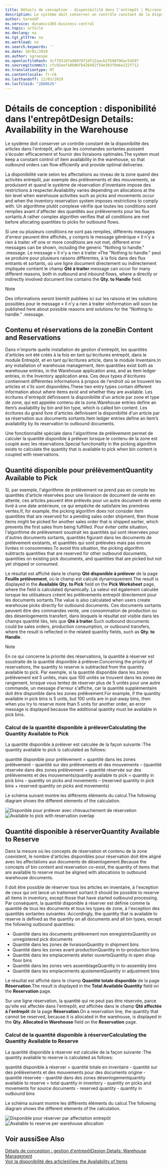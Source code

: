 ```yaml
---
title: Détails de conception - disponibilité dans l'entrepôt | Microsoft Docs
description: Le système doit conserver un contrôle constant de la disponibilité des articles dans l'entrepôt, afin que les commandes sortantes puissent s'écouler efficacement et fournir des livraisons optimales.
author: SorenGP
ms.service: dynamics365-business-central
ms.topic: article
ms.devlang: na
ms.tgt_pltfrm: na
ms.workload: na
ms.search.keywords: ''
ms.date: 10/01/2019
ms.author: sgroespe
ms.openlocfilehash: 3cf793197ad607071df22aacb2fb98f96ac54597
ms.sourcegitcommit: cfc92eefa8b06fb426482f54e393f0e6e222f712
ms.translationtype: HT
ms.contentlocale: fr-CA
ms.lasthandoff: 12/03/2019
ms.locfileid: "2880626"
---
```

# <a name="design-details-availability-in-the-warehouse"></a><span data-ttu-id="780e0-103">Détails de conception : disponibilité dans l'entrepôt</span><span class="sxs-lookup"><span data-stu-id="780e0-103">Design Details: Availability in the Warehouse</span></span>
<span data-ttu-id="780e0-104">Le système doit conserver un contrôle constant de la disponibilité des articles dans l'entrepôt, afin que les commandes sortantes puissent s'écouler efficacement et fournir des livraisons optimales.</span><span class="sxs-lookup"><span data-stu-id="780e0-104">The system must keep a constant control of item availability in the warehouse, so that outbound orders can flow efficiently and provide optimal deliveries.</span></span>  

<span data-ttu-id="780e0-105">La disponibilité varie selon les affectations au niveau de la zone quand des activités entrepôt, par exemple des prélèvements et des mouvements, se produisent et quand le système de réservation d'inventaire impose des restrictions à respecter.</span><span class="sxs-lookup"><span data-stu-id="780e0-105">Availability varies depending on allocations at the bin level when warehouse activities such as picks and movements occur and when the inventory reservation system imposes restrictions to comply with.</span></span> <span data-ttu-id="780e0-106">Un algorithme plutôt complexe vérifie que toutes les conditions sont remplies avant d'affecter des quantités aux prélèvements pour les flux sortants.</span><span class="sxs-lookup"><span data-stu-id="780e0-106">A rather complex algorithm verifies that all conditions are met before allocating quantities to picks for outbound flows.</span></span>

<span data-ttu-id="780e0-107">Si une ou plusieurs conditions ne sont pas remplies, différents messages d'erreur peuvent être affichés, y compris le message générique « Il n'y a rien à traiter »</span><span class="sxs-lookup"><span data-stu-id="780e0-107">If one or more conditions are not met, different error messages can be shown, including the generic "Nothing to handle."</span></span> <span data-ttu-id="780e0-108">.</span><span class="sxs-lookup"><span data-stu-id="780e0-108">message.</span></span> <span data-ttu-id="780e0-109">Le message « Il n'y a rien à traiter »</span><span class="sxs-lookup"><span data-stu-id="780e0-109">The "Nothing to handle."</span></span> <span data-ttu-id="780e0-110">peut se produire pour plusieurs raisons différentes, à la fois dans des flux entrants et sortants, où une ligne document directement ou indirectement impliquée contient le champ **Qté à traiter**.</span><span class="sxs-lookup"><span data-stu-id="780e0-110">message can occur for many different reasons, both in outbound and inbound flows, where a directly or indirectly involved document line contains the **Qty. to Handle** field.</span></span>

> [!NOTE]
> <span data-ttu-id="780e0-111">Des informations seront bientôt publiées ici sur les raisons et les solutions possibles pour le message « Il n'y a rien à traiter »</span><span class="sxs-lookup"><span data-stu-id="780e0-111">Information will soon be published here about possible reasons and solutions for the "Nothing to handle."</span></span> <span data-ttu-id="780e0-112">.</span><span class="sxs-lookup"><span data-stu-id="780e0-112">message.</span></span>

## <a name="bin-content-and-reservations"></a><span data-ttu-id="780e0-113">Contenu et réservations de la zone</span><span class="sxs-lookup"><span data-stu-id="780e0-113">Bin Content and Reservations</span></span>  
 <span data-ttu-id="780e0-114">Dans n'importe quelle installation de gestion d'entrepôt, les quantités d'articles ont été créés à la fois en tant qu'écritures entrepôt, dans le module Entrepôt, et en tant qu'écritures article, dans le module Inventaire.</span><span class="sxs-lookup"><span data-stu-id="780e0-114">In any installation of warehouse management, item quantities exist both as warehouse entries, in the Warehouse application area, and as item ledger entries, in the Inventory application area.</span></span> <span data-ttu-id="780e0-115">Ces deux types d'écritures contiennent différentes informations à propos de l'endroit où se trouvent les articles et s'ils sont disponibles.</span><span class="sxs-lookup"><span data-stu-id="780e0-115">These two entry types contain different information about where items exist and whether they are available.</span></span> <span data-ttu-id="780e0-116">Les écritures d'entrepôt définissent la disponibilité d'un article par zone et type de zone, qui est appelée contenu de la zone.</span><span class="sxs-lookup"><span data-stu-id="780e0-116">Warehouse entries define an item’s availability by bin and bin type, which is called bin content.</span></span> <span data-ttu-id="780e0-117">Les écritures du grand livre d'articles définissent la disponibilité d'un article par sa réservation aux documents sortants.</span><span class="sxs-lookup"><span data-stu-id="780e0-117">Item ledger entries define an item’s availability by its reservation to outbound documents.</span></span>  

 <span data-ttu-id="780e0-118">Une fonctionnalité spéciale dans l'algorithme de prélèvement permet de calculer la quantité disponible à prélever lorsque le contenu de la zone est couplé avec les réservations.</span><span class="sxs-lookup"><span data-stu-id="780e0-118">Special functionality in the picking algorithm exists to calculate the quantity that is available to pick when bin content is coupled with reservations.</span></span>  

## <a name="quantity-available-to-pick"></a><span data-ttu-id="780e0-119">Quantité disponible pour prélèvement</span><span class="sxs-lookup"><span data-stu-id="780e0-119">Quantity Available to Pick</span></span>  
 <span data-ttu-id="780e0-120">Si, par exemple, l'algorithme de prélèvement ne prend pas en compte les quantités d'article réservées pour une livraison de document de vente en attente, ces articles peuvent être prélevés pour un autre document de vente livré à une date antérieure, ce qui empêche de satisfaire les premières ventes.</span><span class="sxs-lookup"><span data-stu-id="780e0-120">If, for example, the picking algorithm does not consider item quantities that are reserved for a pending sales order shipment, then those items might be picked for another sales order that is shipped earlier, which prevents the first sales from being fulfilled.</span></span> <span data-ttu-id="780e0-121">Pour éviter cette situation, l'algorithme de prélèvement soustrait les quantités qui sont réservées pour d'autres documents sortants, quantités figurant dans les documents de prélèvement existants, et quantités qui sont prélevées mais pas encore livrées ni consommées.</span><span class="sxs-lookup"><span data-stu-id="780e0-121">To avoid this situation, the picking algorithm subtracts quantities that are reserved for other outbound documents, quantities on existing pick documents, and quantities that are picked but not yet shipped or consumed.</span></span>  

 <span data-ttu-id="780e0-122">Le résultat est affiché dans le champ **Qté disponible à prélever** de la page **Feuille prélèvement**, où le champ est calculé dynamiquement.</span><span class="sxs-lookup"><span data-stu-id="780e0-122">The result is displayed in the **Available Qty. to Pick** field on the **Pick Worksheet** page, where the field is calculated dynamically.</span></span> <span data-ttu-id="780e0-123">La valeur est également calculée lorsque les utilisateurs créent les prélèvements entrepôt directement pour les documents sortants.</span><span class="sxs-lookup"><span data-stu-id="780e0-123">The value is also calculated when users create warehouse picks directly for outbound documents.</span></span> <span data-ttu-id="780e0-124">Ces documents sortants peuvent être des commandes vente, une consommation de production ou des désenlogements transfert, dans lesquels le résultat est visible dans les champs quantité liés, tels que **Qté à traiter**.</span><span class="sxs-lookup"><span data-stu-id="780e0-124">Such outbound documents could be sales orders, production consumption, or outbound transfers, where the result is reflected in the related quantity fields, such as **Qty. to Handle**.</span></span>  

> [!NOTE]  
>  <span data-ttu-id="780e0-125">En ce qui concerne la priorité des réservations, la quantité à réserver est soustraite de la quantité disponible à prélever.</span><span class="sxs-lookup"><span data-stu-id="780e0-125">Concerning the priority of reservations, the quantity to reserve is subtracted from the quantity available to pick.</span></span> <span data-ttu-id="780e0-126">Par exemple, si la quantité disponible dans les zones prélèvement est 5 unités, mais que 100 unités se trouvent dans les zones de rangement, lorsque vous tentez de réserver plus de 5 unités pour une autre commande, un message d'erreur s'affiche, car la quantité supplémentaire doit être disponible dans les zones prélèvement.</span><span class="sxs-lookup"><span data-stu-id="780e0-126">For example, if the quantity available in pick bins is 5 units, but 100 units are in put-away bins, then when you try to reserve more than 5 units for another order, an error message is displayed because the additional quantity must be available in pick bins.</span></span>  

### <a name="calculating-the-quantity-available-to-pick"></a><span data-ttu-id="780e0-127">Calcul de la quantité disponible à prélever</span><span class="sxs-lookup"><span data-stu-id="780e0-127">Calculating the Quantity Available to Pick</span></span>  
 <span data-ttu-id="780e0-128">La quantité disponible à prélever est calculée de la façon suivante :</span><span class="sxs-lookup"><span data-stu-id="780e0-128">The quantity available to pick is calculated as follows:</span></span>  

 <span data-ttu-id="780e0-129">quantité disponible pour prélèvement = quantité dans les zones prélèvement - quantité sur des prélèvements et des mouvements – (quantité réservée dans des zones prélèvement + quantité réservée sur des prélèvements et des mouvements)</span><span class="sxs-lookup"><span data-stu-id="780e0-129">quantity available to pick = quantity in pick bins - quantity on picks and movements – (reserved quantity in pick bins + reserved quantity on picks and movements)</span></span>  

 <span data-ttu-id="780e0-130">Le schéma suivant montre les différents éléments du calcul.</span><span class="sxs-lookup"><span data-stu-id="780e0-130">The following diagram shows the different elements of the calculation.</span></span>  

 <span data-ttu-id="780e0-131">![Disponible pour prélever avec chevauchement de réservation](media/design_details_warehouse_management_availability_2.png "Disponible pour prélever avec chevauchement de réservation")</span><span class="sxs-lookup"><span data-stu-id="780e0-131">![Available to pick with reservation overlap](media/design_details_warehouse_management_availability_2.png "Available to pick with reservation overlap")</span></span>  

## <a name="quantity-available-to-reserve"></a><span data-ttu-id="780e0-132">Quantité disponible à réserver</span><span class="sxs-lookup"><span data-stu-id="780e0-132">Quantity Available to Reserve</span></span>  
 <span data-ttu-id="780e0-133">Dans la mesure où les concepts de réservation et contenu de la zone coexistent, le nombre d'articles disponibles pour réservation doit être aligné avec les affectations aux documents de désenlogement.</span><span class="sxs-lookup"><span data-stu-id="780e0-133">Because the concepts of bin content and reservation co-exist, the quantity of items that are available to reserve must be aligned with allocations to outbound warehouse documents.</span></span>  

 <span data-ttu-id="780e0-134">Il doit être possible de réserver tous les articles en inventaire, à l'exception de ceux qui ont lancé un traitement sortant.</span><span class="sxs-lookup"><span data-stu-id="780e0-134">It should be possible to reserve all items in inventory, except those that have started outbound processing.</span></span> <span data-ttu-id="780e0-135">Par conséquent, la quantité disponible à réserver est définie comme la quantité de tous les documents et tous les types de zone, à l'exception des quantités sortantes suivantes :</span><span class="sxs-lookup"><span data-stu-id="780e0-135">Accordingly, the quantity that is available to reserve is defined as the quantity on all documents and all bin types, except the following outbound quantities:</span></span>  

-   <span data-ttu-id="780e0-136">Quantité dans les documents prélèvement non enregistrés</span><span class="sxs-lookup"><span data-stu-id="780e0-136">Quantity on unregistered pick documents</span></span>  
-   <span data-ttu-id="780e0-137">Quantité dans les zones de livraison</span><span class="sxs-lookup"><span data-stu-id="780e0-137">Quantity in shipment bins</span></span>  
-   <span data-ttu-id="780e0-138">Quantité dans les zones avant production</span><span class="sxs-lookup"><span data-stu-id="780e0-138">Quantity in to-production bins</span></span>  
-   <span data-ttu-id="780e0-139">Quantité dans les emplacements atelier ouverts</span><span class="sxs-lookup"><span data-stu-id="780e0-139">Quantity in open shop floor bins</span></span>  
-   <span data-ttu-id="780e0-140">Quantité dans les zones vers assemblage</span><span class="sxs-lookup"><span data-stu-id="780e0-140">Quantity in to-assembly bins</span></span>  
-   <span data-ttu-id="780e0-141">Quantité dans les emplacements ajustement</span><span class="sxs-lookup"><span data-stu-id="780e0-141">Quantity in adjustment bins</span></span>  

 <span data-ttu-id="780e0-142">Le résultat est affiché dans le champ **Quantité totale disponible** de la page **Réservation**.</span><span class="sxs-lookup"><span data-stu-id="780e0-142">The result is displayed in the **Total Available Quantity** field on the **Reservation** page.</span></span>  

 <span data-ttu-id="780e0-143">Sur une ligne réservation, la quantité qui ne peut pas être réservée, parce qu'elle est affectée dans l'entrepôt, est affichée dans le champ **Qté affectée à l'entrepôt** de la page **Réservation**.</span><span class="sxs-lookup"><span data-stu-id="780e0-143">On a reservation line, the quantity that cannot be reserved, because it is allocated in the warehouse, is displayed in the **Qty. Allocated in Warehouse** field on the **Reservation** page.</span></span>  

### <a name="calculating-the-quantity-available-to-reserve"></a><span data-ttu-id="780e0-144">Calcul de la quantité disponible à réserver</span><span class="sxs-lookup"><span data-stu-id="780e0-144">Calculating the Quantity Available to Reserve</span></span>  
 <span data-ttu-id="780e0-145">La quantité disponible à réserver est calculée de la façon suivante :</span><span class="sxs-lookup"><span data-stu-id="780e0-145">The quantity available to reserve is calculated as follows:</span></span>  

 <span data-ttu-id="780e0-146">quantité disponible à réserver = quantité totale en inventaire - quantité sur des prélèvements et des mouvements pour des documents origine - quantité réservée - quantité dans des zones désenlogement</span><span class="sxs-lookup"><span data-stu-id="780e0-146">quantity available to reserve = total quantity in inventory - quantity on picks and movements for source documents - reserved quantity - quantity in outbound bins</span></span>  

 <span data-ttu-id="780e0-147">Le schéma suivant montre les différents éléments du calcul.</span><span class="sxs-lookup"><span data-stu-id="780e0-147">The following diagram shows the different elements of the calculation.</span></span>  

 <span data-ttu-id="780e0-148">![Disponible pour réserver par affectation entrepôt](media/design_details_warehouse_management_availability_3.png "Disponible pour réserver par affectation entrepôt")</span><span class="sxs-lookup"><span data-stu-id="780e0-148">![Avaliable to reserve per warehouse allocation](media/design_details_warehouse_management_availability_3.png "Avaliable to reserve per warehouse allocation")</span></span>  

## <a name="see-also"></a><span data-ttu-id="780e0-149">Voir aussi</span><span class="sxs-lookup"><span data-stu-id="780e0-149">See Also</span></span>  
 [<span data-ttu-id="780e0-150">Détails de conception : gestion d'entrepôt</span><span class="sxs-lookup"><span data-stu-id="780e0-150">Design Details: Warehouse Management</span></span>](design-details-warehouse-management.md)  
 [<span data-ttu-id="780e0-151">Voir la disponibilité des articles</span><span class="sxs-lookup"><span data-stu-id="780e0-151">View the Availability of Items</span></span>](inventory-how-availability-overview.md)

